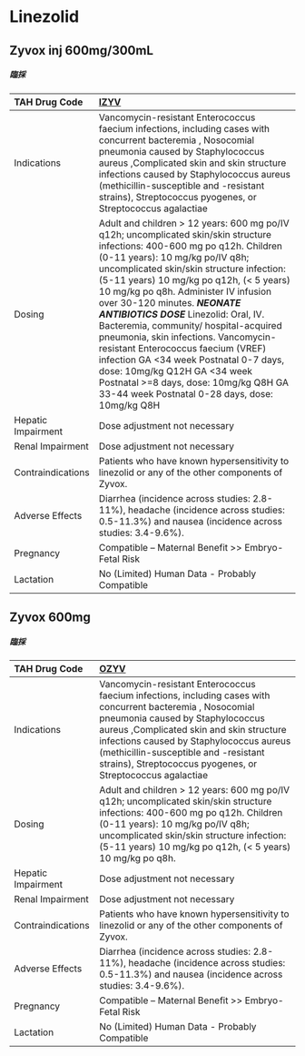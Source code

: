 # Linezolid

## Zyvox inj 600mg/300mL

##### 臨採

| TAH Drug Code      | [IZYV](https://www.tahsda.org.tw/drugs/hissearch.php?drug_code=IZYV)                                                                                                                                                                                                                                                                                                                                                                                                                                                                                                                                                                                                  |
|:-------------------|:----------------------------------------------------------------------------------------------------------------------------------------------------------------------------------------------------------------------------------------------------------------------------------------------------------------------------------------------------------------------------------------------------------------------------------------------------------------------------------------------------------------------------------------------------------------------------------------------------------------------------------------------------------------------|
| Indications        | Vancomycin-resistant Enterococcus faecium infections, including cases with concurrent bacteremia , Nosocomial pneumonia caused by Staphylococcus aureus ,Complicated skin and skin structure infections caused by Staphylococcus aureus (methicillin-susceptible and -resistant strains), Streptococcus pyogenes, or Streptococcus agalactiae                                                                                                                                                                                                                                                                                                                         |
| Dosing             | Adult and children > 12 years: 600 mg po/IV q12h; uncomplicated skin/skin structure infections: 400-600 mg po q12h. Children (0-11 years): 10 mg/kg po/IV q8h; uncomplicated skin/skin structure infection: (5-11 years) 10 mg/kg po q12h, (< 5 years) 10 mg/kg po q8h. Administer IV infusion over 30-120 minutes. *****NEONATE ANTIBIOTICS DOSE***** Linezolid: Oral, IV. Bacteremia, community/ hospital-acquired pneumonia, skin infections. Vancomycin-resistant Enterococcus faecium (VREF) infection GA <34 week Postnatal 0-7 days, dose: 10mg/kg Q12H GA <34 week Postnatal >=8 days, dose: 10mg/kg Q8H GA 33-44 week Postnatal 0-28 days, dose: 10mg/kg Q8H |
| Hepatic Impairment | Dose adjustment not necessary                                                                                                                                                                                                                                                                                                                                                                                                                                                                                                                                                                                                                                         |
| Renal Impairment   | Dose adjustment not necessary                                                                                                                                                                                                                                                                                                                                                                                                                                                                                                                                                                                                                                         |
| Contraindications  | Patients who have known hypersensitivity to linezolid or any of the other components of Zyvox.                                                                                                                                                                                                                                                                                                                                                                                                                                                                                                                                                                        |
| Adverse Effects    | Diarrhea (incidence across studies: 2.8-11%), headache (incidence across studies: 0.5-11.3%) and nausea (incidence across studies: 3.4-9.6%).                                                                                                                                                                                                                                                                                                                                                                                                                                                                                                                         |
| Pregnancy          | Compatible – Maternal Benefit >> Embryo-Fetal Risk                                                                                                                                                                                                                                                                                                                                                                                                                                                                                                                                                                                                                    |
| Lactation          | No (Limited) Human Data - Probably Compatible                                                                                                                                                                                                                                                                                                                                                                                                                                                                                                                                                                                                                         |

## Zyvox 600mg

##### 臨採

| TAH Drug Code      | [OZYV](https://www.tahsda.org.tw/drugs/hissearch.php?drug_code=OZYV)                                                                                                                                                                                                                                                                          |
|:-------------------|:----------------------------------------------------------------------------------------------------------------------------------------------------------------------------------------------------------------------------------------------------------------------------------------------------------------------------------------------|
| Indications        | Vancomycin-resistant Enterococcus faecium infections, including cases with concurrent bacteremia , Nosocomial pneumonia caused by Staphylococcus aureus ,Complicated skin and skin structure infections caused by Staphylococcus aureus (methicillin-susceptible and -resistant strains), Streptococcus pyogenes, or Streptococcus agalactiae |
| Dosing             | Adult and children > 12 years: 600 mg po/IV q12h; uncomplicated skin/skin structure infections: 400-600 mg po q12h. Children (0-11 years): 10 mg/kg po/IV q8h; uncomplicated skin/skin structure infection: (5-11 years) 10 mg/kg po q12h, (< 5 years) 10 mg/kg po q8h.                                                                       |
| Hepatic Impairment | Dose adjustment not necessary                                                                                                                                                                                                                                                                                                                 |
| Renal Impairment   | Dose adjustment not necessary                                                                                                                                                                                                                                                                                                                 |
| Contraindications  | Patients who have known hypersensitivity to linezolid or any of the other components of Zyvox.                                                                                                                                                                                                                                                |
| Adverse Effects    | Diarrhea (incidence across studies: 2.8-11%), headache (incidence across studies: 0.5-11.3%) and nausea (incidence across studies: 3.4-9.6%).                                                                                                                                                                                                 |
| Pregnancy          | Compatible – Maternal Benefit >> Embryo-Fetal Risk                                                                                                                                                                                                                                                                                            |
| Lactation          | No (Limited) Human Data - Probably Compatible                                                                                                                                                                                                                                                                                                 |

